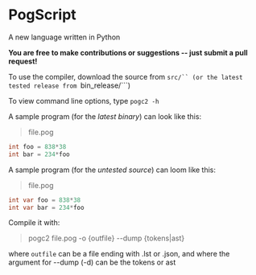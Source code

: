 # PogScript

A new language written in Python

**You are free to make contributions or suggestions -- just submit a pull request!**

To use the compiler, download the source from ```src/`` (or the latest tested release from ```bin_release/```)

To view command line options, type ```pogc2 -h```

A sample program (for the *latest binary*) can look like this:

>file.pog
```cs
int foo = 838*38
int bar = 234*foo
```
A sample program (for the *untested source*) can loom like this:

>file.pog
```cs
int var foo = 838*38
int var bar = 234*foo
```

Compile it with:
>pogc2 file.pog -o {outfile} --dump {tokens|ast}

where ```outfile``` can be a file ending with .lst or .json, and where the argument for --dump (-d) can be the tokens or ast
